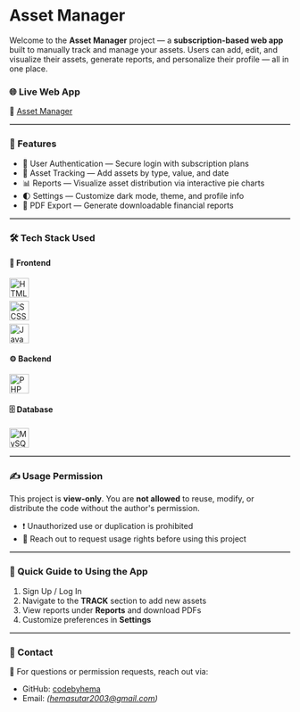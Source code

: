 # Asset Manager

Welcome to the **Asset Manager** project — a **subscription-based web app** built to manually track and manage your assets. Users can add, edit, and visualize their assets, generate reports, and personalize their profile — all in one place.

### 🌐 Live Web App  
🔗 [Asset Manager](http://assetmanager.infinityfreeapp.com/)

<hr style="border: 0.5px solid #ccc;"/>

### 🚀 Features

- 🔐 User Authentication — Secure login with subscription plans  
- 💼 Asset Tracking — Add assets by type, value, and date  
- 📊 Reports — Visualize asset distribution via interactive pie charts  
- 🌓 Settings — Customize dark mode, theme, and profile info  
- 📄 PDF Export — Generate downloadable financial reports  

<hr style="border: 0.5px solid #ccc;"/>

### 🛠️ Tech Stack Used

#### 🎨 Frontend
<p align="left">
  <img src="https://cdn.jsdelivr.net/gh/devicons/devicon/icons/html5/html5-original.svg" alt="HTML5" width="35" style="margin-bottom: 6px;"/><br>
  <img src="https://cdn.jsdelivr.net/gh/devicons/devicon/icons/sass/sass-original.svg" alt="SCSS" width="35" style="margin-bottom: 6px;"/><br>
  <img src="https://cdn.jsdelivr.net/gh/devicons/devicon/icons/javascript/javascript-original.svg" alt="JavaScript" width="35"/>
</p>

#### ⚙️ Backend
<p align="left">
  <img src="https://cdn.jsdelivr.net/gh/devicons/devicon/icons/php/php-original.svg" alt="PHP" width="35"/>
</p>

#### 🗄️ Database
<p align="left">
  <img src="https://cdn.jsdelivr.net/gh/devicons/devicon/icons/mysql/mysql-original.svg" alt="MySQL" width="35"/>
</p>

<hr style="border: 0.5px solid #ccc;"/>

### ✍️ Usage Permission

This project is **view-only**. You are **not allowed** to reuse, modify, or distribute the code without the author's permission.

- ❗ Unauthorized use or duplication is prohibited  
- 📩 Reach out to request usage rights before using this project  

<hr style="border: 0.5px solid #ccc;"/>

### 🧭 Quick Guide to Using the App

1. Sign Up / Log In  
2. Navigate to the **TRACK** section to add new assets  
3. View reports under **Reports** and download PDFs  
4. Customize preferences in **Settings**  

<hr style="border: 0.5px solid #ccc;"/>

### 🙋 Contact

📧 For questions or permission requests, reach out via:  
- GitHub: [codebyhema](https://github.com/codebyhema)  
- Email: *(hemasutar2003@gmail.com)*
